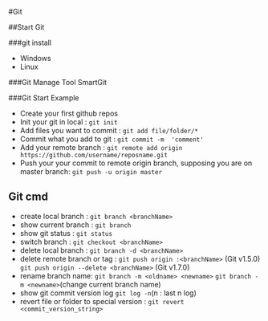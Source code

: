 #Git

##Start Git

###git install
* Windows
* Linux

###Git Manage Tool
SmartGit

###Git Start Example
* Create your first github repos
* Init your git in local :
 	`git init`
* Add files you want to commit : 
	`git add file/folder/*`  
* Commit what you add to git :
	`git commit -m  'comment'`
* Add your remote branch : 
	`git remote add origin https://github.com/username/reposname.git`
* Push your your commit to remote origin branch, supposing you are on master branch:
	`git push -u origin master`

## Git cmd
* create local branch :
	`git branch <branchName>`
* show current branch :
	`git branch`
* show git status :
	`git status`
* switch branch :
	`git checkout <branchName> `
* delete local branch :
	`git branch -d <branchName>`
* delete remote branch or tag :
	`git push origin :<branchName>` (Git v1.5.0) 	
	`git push origin --delete <branchName>` (Git v1.7.0)
* rename branch name:
	`git branch -m <oldname> <newname>`
	`git branch -m <newname>`(change current branch name)
* show git commit version log 
	`git log -n`(n : last n log)
* revert file or folder to special version :
	`git revert <commit_version_string>`

